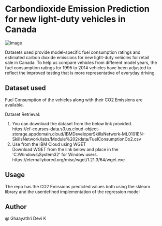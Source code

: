 # Carbondioxide Emission Prediction for new light-duty vehicles in Canada
![image](https://user-images.githubusercontent.com/99457944/186589290-346d5c75-c719-48ee-b898-164a7eac0334.png)


Datasets used provide model-specific fuel consumption ratings and estimated carbon dioxide emissions for new light-duty vehicles for retail sale in Canada.
To help us compare vehicles from different model years, the fuel consumption ratings for 1995 to 2014 vehicles have been adjusted to reflect the improved testing that is more representative of everyday driving.

## Dataset used
Fuel Consumption of the vehicles along with their CO2 Emissions are available.

Dataset Retrieval:

<ol>
<li>You can download the dataset from the below link provided.</li>
https://cf-courses-data.s3.us.cloud-object-storage.appdomain.cloud/IBMDeveloperSkillsNetwork-ML0101EN-SkillsNetwork/labs/Module%202/data/FuelConsumptionCo2.csv

<li>Use from the IBM Cloud using WGET</li>
Download WGET from the link below and place in the 'C:\Windows\System32' for Window users.
https://eternallybored.org/misc/wget/1.21.3/64/wget.exe
</ol>

## Usage
The repo has the CO2 Emissions predicted values both using the sklearn library and the userdefined implementation of the regression model

## Author
@ Ghaayathri Devi K

